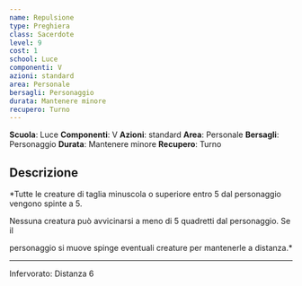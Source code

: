 ```yaml
---
name: Repulsione
type: Preghiera
class: Sacerdote
level: 9
cost: 1
school: Luce
componenti: V
azioni: standard
area: Personale
bersagli: Personaggio
durata: Mantenere minore
recupero: Turno
---
```

**Scuola**: Luce
**Componenti**: V
**Azioni**: standard
**Area**: Personale
**Bersagli**: Personaggio
**Durata**: Mantenere minore
**Recupero**: Turno

**Descrizione**
-

*Tutte le creature di taglia minuscola o superiore entro 5 dal personaggio vengono spinte a 5.

Nessuna creatura può avvicinarsi a meno di 5 quadretti dal personaggio. Se il

personaggio si muove spinge eventuali creature per mantenerle a distanza.*

---

Infervorato: Distanza 6
